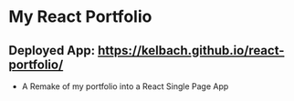 # My React Portfolio
## Deployed App: https://kelbach.github.io/react-portfolio/
* A Remake of my portfolio into a React Single Page App

